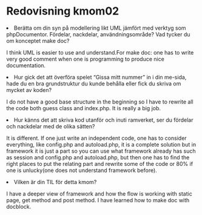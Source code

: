 ---
---
Redovisning kmom02
=========================


<li class="quest">Berätta om din syn på modellering likt UML jämfört med verktyg som phpDocumentor. Fördelar, nackdelar, användningsområde? Vad tycker du om konceptet make doc?</li>
<p>I think UML is easier to use and understand.For make doc: one has to write very good comment when one is programming to produce nice documentation. </p>
<li class="quest">Hur gick det att överföra spelet “Gissa mitt nummer” in i din me-sida, hade du en bra grundstruktur du kunde behålla eller fick du skriva om mycket av koden?</li>
<p>I do not have a good base structure in the beginning so I have to rewrite all the code both guess class and index.php. It is really a big job.</p>
 <li class="quest">Hur känns det att skriva kod utanför och inuti ramverket, ser du fördelar och nackdelar med de olika sätten?</li>
 <p>It is different. If one just write an independent code, one has to consider everything, like config.php and autoload.php, it is a complete solution but in framework it is just a part so you can use what framework already has such as session and config.php and autoload.php, but then one has to find the right places to put the relating part and rewrite some of the code or 80% if one is unlucky(one does not understand framework before). </p>
<li class="quest">Vilken är din TIL för detta kmom?</li>
<p>I have a deeper view of framework and how the flow is working with static page, get method and post method. I have learned how to make doc with docblock.</p>
